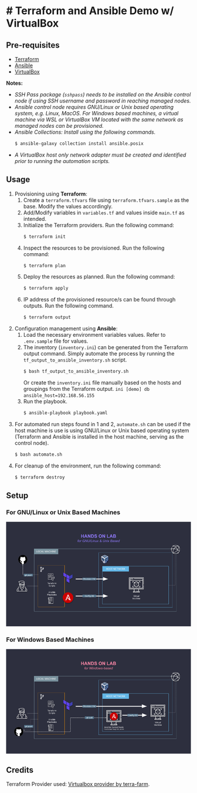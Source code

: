 # # Terraform and Ansible Demo w/ VirtualBox

## Pre-requisites
- [Terraform](https://developer.hashicorp.com/terraform/tutorials/aws-get-started/install-cli)
- [Ansible](https://docs.ansible.com/ansible/latest/installation_guide/intro_installation.html)
- [VirtualBox](https://www.virtualbox.org/wiki/Downloads)

**Notes:**
- *SSH Pass package (`sshpass`) needs to be installed on the Ansible control node if using SSH username and password in reaching managed nodes.*
- *Ansible control node requires GNU/Linux or Unix based operating system, e.g. Linux, MacOS. For Windows based machines, a virtual machine via WSL or VirtualBox VM located with the same network as managed nodes can be provisioned.*
- *Ansible Collections: Install using the following commands.*
    ```bash
    $ ansible-galaxy collection install ansible.posix
    ```
- *A VirtualBox host only network adapter must be created and identified prior to running the automation scripts.*

## Usage
1. Provisioning using **Terraform**:
    1. Create a `terraform.tfvars` file using `terraform.tfvars.sample` as the base. Modify the values accordingly.
    2. Add/Modify variables in `variables.tf` and values inside `main.tf` as intended.
    3. Initialize the Terraform providers. Run the following command:
        ```bash
        $ terraform init
        ```
    4. Inspect the resources to be provisioned. Run the following command:
        ```bash
        $ terraform plan
        ```
    5. Deploy the resources as planned. Run the following command:
        ```bash
        $ terraform apply
        ```
    6. IP address of the provisioned resource/s can be found through outputs. Run the following command.
        ```bash
        $ terraform output
        ```
2. Configuration management using **Ansible**:
    1. Load the necessary environment variables values. Refer to `.env.sample` file for values.
    2. The inventory (`inventory.ini`) can be generated from the Terraform output command. Simply automate the process by running the `tf_output_to_ansible_inventory.sh` script.
        ```bash
        $ bash tf_output_to_ansible_inventory.sh
        ```
        Or create the `inventory.ini` file manually based on the hosts and groupings from the Terraform output.
            ```ini
            [demo]
            db ansible_host=192.168.56.155
            ```
    3. Run the playbook.
        ```bash
        $ ansible-playbook playbook.yaml
        ```
3. For automated run steps found in 1 and 2, `automate.sh` can be used if the host machine is use is using GNU/Linux or Unix based operating system (Terraform and Ansible is installed in the host machine, serving as the control node).
    ```bash
    $ bash automate.sh
    ```
4. For cleanup of the environment, run the following command:
    ```bash
    $ terraform destroy
    ```

## Setup

### For GNU/Linux or Unix Based Machines
<img src="_assets/for_gnu-linux_unix.png">

### For Windows Based Machines
<img src="_assets/for_windows.png">

## Credits
Terraform Provider used: [Virtualbox provider by terra-farm](https://registry.terraform.io/providers/terra-farm/virtualbox/latest/docs).